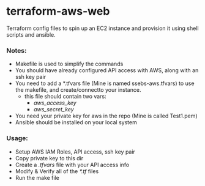 # terraform-aws-web

Terraform config files to spin up an EC2 instance and provision it using shell scripts and ansible.

### Notes:
- Makefile is used to simplify the commands
- You should have already configured API access with AWS, along with an ssh key pair
- You need to add a \*.tfvars file (Mine is named ssebs-aws.tfvars) to use the makefile, and create/connectto your instance.
    - this file should contain two vars:
        - *aws_access_key*
        - *aws_secret_key*
- You need your private key for aws in the repo (Mine is called Test1.pem)
- Ansible should be installed on your local system

### Usage:
- Setup AWS IAM Roles, API access, ssh key pair
- Copy private key to this dir
- Create a *<name>.tfvars* file with your API access info
- Modify & Verify all of the *\*.tf* files
- Run the make file
